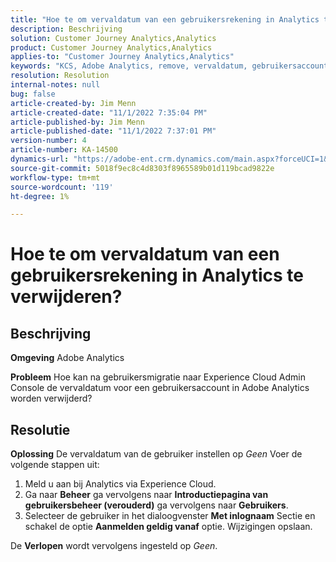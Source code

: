 ```yaml
---
title: "Hoe te om vervaldatum van een gebruikersrekening in Analytics te verwijderen?"
description: Beschrijving
solution: Customer Journey Analytics,Analytics
product: Customer Journey Analytics,Analytics
applies-to: "Customer Journey Analytics,Analytics"
keywords: "KCS, Adobe Analytics, remove, vervaldatum, gebruikersaccount, Analytics User Management"
resolution: Resolution
internal-notes: null
bug: false
article-created-by: Jim Menn
article-created-date: "11/1/2022 7:35:04 PM"
article-published-by: Jim Menn
article-published-date: "11/1/2022 7:37:01 PM"
version-number: 4
article-number: KA-14500
dynamics-url: "https://adobe-ent.crm.dynamics.com/main.aspx?forceUCI=1&pagetype=entityrecord&etn=knowledgearticle&id=c5295f47-1c5a-ed11-9561-6045bd006a22"
source-git-commit: 5018f9ec8c4d8303f8965589b01d119bcad9822e
workflow-type: tm+mt
source-wordcount: '119'
ht-degree: 1%

---
```


# Hoe te om vervaldatum van een gebruikersrekening in Analytics te verwijderen?

## Beschrijving


<b>Omgeving</b>
Adobe Analytics

<b>Probleem</b>
Hoe kan na gebruikersmigratie naar Experience Cloud Admin Console de vervaldatum voor een gebruikersaccount in Adobe Analytics worden verwijderd?


## Resolutie


<b>Oplossing</b>
De vervaldatum van de gebruiker instellen op *Geen* Voer de volgende stappen uit:

1. Meld u aan bij Analytics via Experience Cloud.
2. Ga naar <b>Beheer</b> ga vervolgens naar <b>Introductiepagina van gebruikersbeheer (verouderd)</b> ga vervolgens naar <b>Gebruikers</b>.
3. Selecteer de gebruiker in het dialoogvenster <b>Met inlognaam</b> Sectie en schakel de optie <b>Aanmelden geldig vanaf</b> optie. Wijzigingen opslaan.


De <b>Verlopen</b> wordt vervolgens ingesteld op *Geen*.
